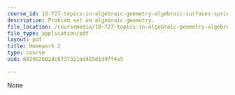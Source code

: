 ```yaml
---
course_id: 18-727-topics-in-algebraic-geometry-algebraic-surfaces-spring-2008
description: Problem set on algebraic geometry.
file_location: /coursemedia/18-727-topics-in-algebraic-geometry-algebraic-surfaces-spring-2008/8429626024c0737321ed459d1d97f4a5_hw2.pdf
file_type: application/pdf
layout: pdf
title: Homework 2
type: course
uid: 8429626024c0737321ed459d1d97f4a5

---
```

None